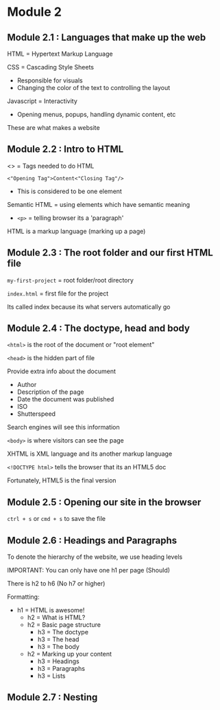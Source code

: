 # Module 2

## Module 2.1 : Languages that make up the web

HTML = Hypertext Markup Language

CSS = Cascading Style Sheets

- Responsible for visuals
- Changing the color of the text to controlling the layout

Javascript = Interactivity

- Opening menus, popups, handling dynamic content, etc

These are what makes a website

## Module 2.2 : Intro to HTML

<> = Tags needed to do HTML

`<"Opening Tag">Content<"Closing Tag"/>`

- This is considered to be one element

Semantic HTML = using elements which have semantic meaning

- `<p>` = telling browser its a 'paragraph'

HTML is a markup language (marking up a page)

## Module 2.3 : The root folder and our first HTML file

`my-first-project` = root folder/root directory

`index.html` = first file for the project

Its called index because its what servers automatically go

## Module 2.4 : The doctype, head and body

`<html>` is the root of the document or "root element"

`<head>` is the hidden part of file

Provide extra info about the document

- Author
- Description of the page
- Date the document was published
- ISO
- Shutterspeed

Search engines will see this information

`<body>` is where visitors can see the page

XHTML is XML language and its another markup language

`<!DOCTYPE html>` tells the browser that its an HTML5 doc

Fortunately, HTML5 is the final version

## Module 2.5 : Opening our site in the browser

`ctrl + s` or `cmd + s` to save the file

## Module 2.6 : Headings and Paragraphs

To denote the hierarchy of the website, we use heading levels

IMPORTANT: You can only have one h1 per page (Should)

There is h2 to h6 (No h7 or higher)

Formatting:

- h1 = HTML is awesome!
  - h2 = What is HTML?
  - h2 = Basic page structure
    - h3 = The doctype
    - h3 = The head
    - h3 = The body
  - h2 = Marking up your content
    - h3 = Headings
    - h3 = Paragraphs
    - h3 = Lists

## Module 2.7 : Nesting

